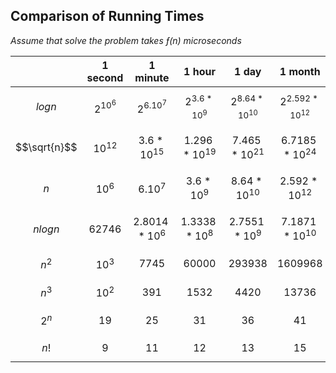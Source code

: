 <h2>Comparison of Running Times</h2>

<i>Assume that solve the problem takes ƒ(n) microseconds</i>

||1 second|1 minute|1 hour|1 day|1 month|1 year|1 century|
|:-:|:-:|:-:|:-:|:-:|:-:|:-:|:-:|
|$$logn$$|$$2^{10^6}$$|$$2^{6.10^7}$$|$$2^{3.6*10^9}$$|$$2^{8.64*10^{10}}$$|$$2^{2.592*10^{12}}$$|$$2^{9.4608*10^{14}}$$|$$2^{9.4608*10^{16}}$$|
|$$\sqrt{n}$$|$$10^{12}$$|$$3.6*10^{15}$$|$$1.296*10^{19}$$|$$7.465*10^{21}$$|$$6.7185*10^{24}$$|$$8.9507^{29}$$|$$8.9507^{33}$$|
|$$n$$|$$10^6$$|$$6.10^7$$|$$3.6*10^9$$|$$8.64*10^{10}$$|$$2.592*10^{12}$$|$$9.4608*10^{14}$$|$$9.4608*10^{16}$$|
|$$nlogn$$|$$62746$$|$$2.8014*10^{6}$$|$$1.3338*10^{8}$$|$$2.7551*10^{9}$$|$$7.1871*10^{10}$$|||
|$$n^2$$|$$10^3$$|$$7745$$|$$60000$$|$$293938$$|$$1609968$$|$$30758413$$|$$307583134$$|
|$$n^3$$|$$10^2$$|$$391$$|$$1532$$|$$4420$$|$$13736$$|$$98169$$|$$455661$$|
|$$2^n$$|$$19$$|$$25$$|$$31$$|$$36$$|$$41$$|$$49$$|$$56$$|
|$$n!$$|$$9$$|$$11$$|$$12$$|$$13$$|$$15$$|$$17$$|$$18$$|